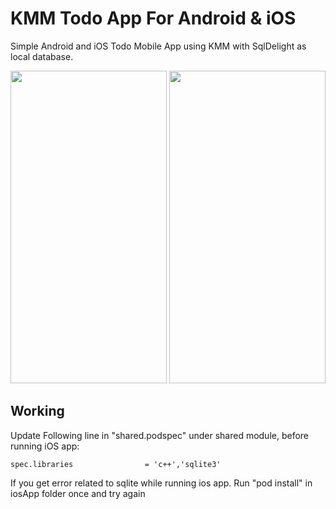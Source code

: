 # KMM Todo App For Android & iOS
Simple Android and iOS Todo Mobile App using KMM with SqlDelight as local database.

<img src="/screenshots/kmm_todo_android.jpg" width="250" height="500"> <img src="/screenshots/kmm_todo_ios..png" width="250" height="500">

## Working

Update Following line in "shared.podspec" under shared module, before running iOS app:


```podspec
spec.libraries                = 'c++','sqlite3'
```


If you get error related to sqlite while running ios app. Run "pod install" in iosApp folder once and try again
